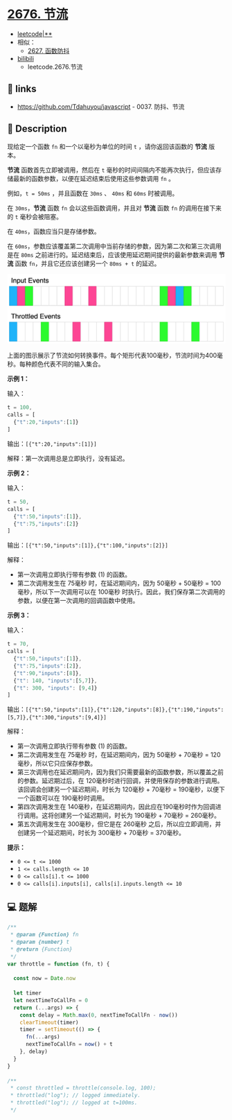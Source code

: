 # [2676. 节流](https://github.com/Tdahuyou/leetcode/tree/main/2676.%20%E8%8A%82%E6%B5%81)

- [leetcode|**](https://leetcode.cn/problems/throttle)
- 相似：
  - [2627. 函数防抖](./2627.%20函数防抖/README.md)
- [bilibili](https://www.bilibili.com/video/BV1DivNejEb1)
  - leetcode.2676.节流

## 🔗 links

- https://github.com/Tdahuyou/javascript - 0037. 防抖、节流

## 📝 Description

现给定一个函数 `fn` 和一个以毫秒为单位的时间 `t` ，请你返回该函数的 **节流** 版本。

**节流** 函数首先立即被调用，然后在 `t` 毫秒的时间间隔内不能再次执行，但应该存储最新的函数参数，以便在延迟结束后使用这些参数调用 `fn` 。

例如，`t = 50ms` ，并且函数在 `30ms` 、 `40ms` 和 `60ms` 时被调用。

在 `30ms`，**节流** 函数 `fn` 会以这些函数调用，并且对 **节流** 函数 `fn` 的调用在接下来的 `t` 毫秒会被阻塞。

在 `40ms`，函数应当只是存储参数。

在 `60ms`，参数应该覆盖第二次调用中当前存储的参数，因为第二次和第三次调用是在 `80ms` 之前进行的。延迟结束后，应该使用延迟期间提供的最新参数来调用 **节流** 函数 `fn`，并且它还应该创建另一个 `80ms + t` 的延迟。

![](md-imgs/2024-09-26-22-14-42.png)

上面的图示展示了节流如何转换事件。每个矩形代表100毫秒，节流时间为400毫秒。每种颜色代表不同的输入集合。

**示例 1：**

输入：
```js
t = 100,
calls = [
  {"t":20,"inputs":[1]}
]
```

输出：`[{"t":20,"inputs":[1]}]`

解释：第一次调用总是立即执行，没有延迟。

**示例 2：**

输入：
```js
t = 50,
calls = [
  {"t":50,"inputs":[1]},
  {"t":75,"inputs":[2]}
]
```

输出：`[{"t":50,"inputs":[1]},{"t":100,"inputs":[2]}]`

解释：
- 第一次调用立即执行带有参数 (1) 的函数。
- 第二次调用发生在 75毫秒 时，在延迟期间内，因为 50毫秒 + 50毫秒 = 100毫秒，所以下一次调用可以在 100毫秒 时执行。因此，我们保存第二次调用的参数，以便在第一次调用的回调函数中使用。

**示例 3：**

输入：
```js
t = 70,
calls = [
  {"t":50,"inputs":[1]},
  {"t":75,"inputs":[2]},
  {"t":90,"inputs":[8]},
  {"t": 140, "inputs":[5,7]},
  {"t": 300, "inputs": [9,4]}
]
```

输出：`[{"t":50,"inputs":[1]},{"t":120,"inputs":[8]},{"t":190,"inputs":[5,7]},{"t":300,"inputs":[9,4]}]`

解释：
- 第一次调用立即执行带有参数 (1) 的函数。
- 第二次调用发生在 75毫秒 时，在延迟期间内，因为 50毫秒 + 70毫秒 = 120毫秒，所以它只应保存参数。
- 第三次调用也在延迟期间内，因为我们只需要最新的函数参数，所以覆盖之前的参数。延迟期过后，在 120毫秒时进行回调，并使用保存的参数进行调用。该回调会创建另一个延迟期间，时长为 120毫秒 + 70毫秒 = 190毫秒，以便下一个函数可以在 190毫秒时调用。
- 第四次调用发生在 140毫秒，在延迟期间内，因此应在190毫秒时作为回调进行调用。这将创建另一个延迟期间，时长为 190毫秒 + 70毫秒 = 260毫秒。
- 第五次调用发生在 300毫秒，但它是在 260毫秒 之后，所以应立即调用，并创建另一个延迟期间，时长为 300毫秒 + 70毫秒 = 370毫秒。

**提示：**

- `0 <= t <= 1000`
- `1 <= calls.length <= 10`
- `0 <= calls[i].t <= 1000`
- `0 <= calls[i].inputs[i], calls[i].inputs.length <= 10`

## 💻 题解

```javascript
/**
 * @param {Function} fn
 * @param {number} t
 * @return {Function}
 */
var throttle = function (fn, t) {

  const now = Date.now

  let timer
  let nextTimeToCallFn = 0
  return (...args) => {
    const delay = Math.max(0, nextTimeToCallFn - now())
    clearTimeout(timer)
    timer = setTimeout(() => {
      fn(...args)
      nextTimeToCallFn = now() + t
    }, delay)
  }
}

/**
 * const throttled = throttle(console.log, 100);
 * throttled("log"); // logged immediately.
 * throttled("log"); // logged at t=100ms.
 */
```

